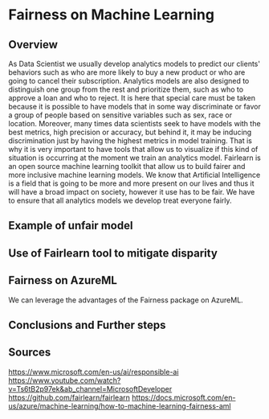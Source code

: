 <!-- #region -->
# Fairness on Machine Learning

## Overview
As Data Scientist we usually develop analytics models to predict our clients' behaviors such as who are more likely to buy a new product or who are going to cancel their subscription. Analytics models are also designed to distinguish one group from the rest and prioritize them, such as who to approve a loan and who to reject. It is here that special care must be taken because it is possible to have models that in some way discriminate or favor a group of people based on sensitive variables such as sex, race or location. Moreover, many times data scientists seek to have models with the best metrics, high precision or accuracy, but behind it, it may be inducing discrimination just by having the highest metrics in model training. That is why it is very important to have tools that allow us to visualize if this kind of situation is occurring at the moment we train an analytics model. Fairlearn is an open source machine learning toolkit that allow us to build fairer and more inclusive machine learning models. We know that Artificial Intelligence is a field that is going to be more and more present on our lives and thus it will have a broad impact on society, however it use has to be fair. We have to ensure that all analytics models we develop treat everyone fairly.

## Example of unfair model


## Use of Fairlearn tool to mitigate disparity

## Fairness on AzureML
We can leverage the advantages of the Fairness package on AzureML.

## Conclusions and Further steps

## Sources
https://www.microsoft.com/en-us/ai/responsible-ai
https://www.youtube.com/watch?v=Ts6tB2p97ek&ab_channel=MicrosoftDeveloper
https://github.com/fairlearn/fairlearn
https://docs.microsoft.com/en-us/azure/machine-learning/how-to-machine-learning-fairness-aml

<!-- #endregion -->
